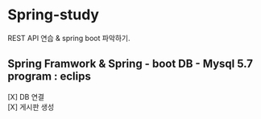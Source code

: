 # Spring-study
REST API 연습 & spring boot 파악하기.

Spring Framwork &amp; Spring - boot
DB - Mysql 5.7
program : eclips
---
[X] DB 연결<br/>
[X] 게시판 생성
